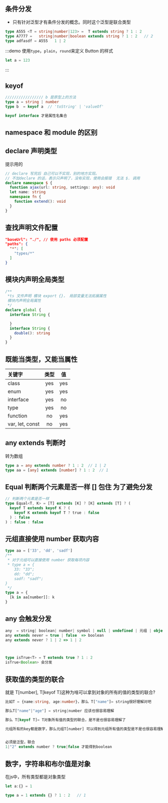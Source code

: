 
## 条件分发
- 只有针对泛型才有条件分发的概念。同时这个泛型是联合类型
```ts
type A555 <T = string|number|123> =  T extends string ? 1 : 2
type A7777 =   string|number|boolean extends string ? 1 : 2   // 2
type adfasdf = A555   1 | 2
```
:::demo 使用`type`，`plain`，`round`来定义 Button 的样式

```ts
let a = 123
```
:::

## keyof

```ts
///////////////// b 是原型上的方法
type a = string | number
type b  = keyof a  // 'toString' | 'valueOf'

keyof interface 才是属性名集合
```

## namespace 和 module 的区别
<!-- 1. namespace 是全局的，会合并，同一个 namespace 下有同一个名的元素，会冲突。使用 export 转成模块则不会
2. module 不会合并 -->



## declare 声明类型
提示用的
```ts
// declare 写完后 自己可以不实现，别的地方实现。
// 不加declare 的话，表示只声明了，没有实现，使用会报错  无法 $. 调用
declare namespace $ {
  function ajax(url: string, settings: any): void
  let name: string
  namespace fn {
    function extend(): void
  }
}
```

## 查找声明文件配置
```json
"baseUrl": "./", // 使用 paths 必须配置
"paths": {
  "*": [
    "types/*"
  ]
}
```

## 模块内声明全局类型
```ts
/**
 *ts 文件声明 模块 export {}， 局部变量无法拓展属性
 模块内声明全局属性
 */
declare global {
  interface String {

  }
  interface String {
    double(): string
  }
}
```

## 既能当类型，又能当属性

| 关键字           | 类型          | 值  |
| :-------------   |:-------------:| :-----:|
| class           | yes     | yes |
| enum            | yes     | yes |
| interface       | yes     | no  |
| type            | yes     | no  |
| function        | no      | yes |
| var, let, const | no      | yes |


## any extends 判断时
转为数组
```ts
type a = any extends number ? 1 : 2  // 1 | 2
type aa = [any] extends [number] ? 1 : 2  // 1
```

## Equal 判断两个元素是否一样   [] 包住 为了避免分发
```ts
// 判断两个元素是否一样
type Equal<T, K> = [T] extends [K] ? [K] extends [T] ? (
  keyof T extends keyof K ? (
    keyof K extends keyof T ? true : false
  ) : false
) : false : false
```


## 元组直接使用 number 获取内容
```ts
type aa = ['33', 'dd', 'sadf']
/**
 * 对于元组可以直接使用 number 获取每项内容
 * type a = {
    33: "33";
    dd: "dd";
    sadf: "sadf";
}
 */
type a = {
  [k in aa[number]]: k
}
```

## any 会触发分发
```ts
any  = string| boolean| number| symbol | null | undefined | 元组 | object
any extends never = true | false  => boolean
any extends never ? 1 | 2 => 1 | 2



type isTrue<T> = T extends true ? 1 : 2
isTrue<Boolean> 会分发
```

## 获取值的类型的联合
就是 T[number], T[keyof T]这种为啥可以拿到对象的所有的值的类型的联合?
```ts
比如T = {name:string, age:number}，那么 T["name"]= string很好理解对吧

那么T["name"|"age"] = string|number 应该也很容易理解

那么 T[keyof T]= T对象所有值的类型的联合，是不是也很容易理解了

元组所有的key都是数字，那么元组T[number] 可以得到元组所有值的类型是不是也很容易理解了


必须是泛型，联合
1|"2" extends number ? true|false 才能得到boolean
```



## 数字，字符串和布尔值是对象
在js中，所有类型都是对象类型
```ts
let a:{} = 1

type a = 1 extends {} ? 1 : 2   // 1
```